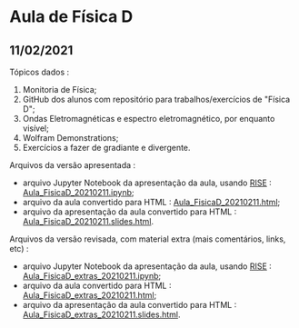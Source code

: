 # Aula de Física D

## 11/02/2021

Tópicos dados :
1. Monitoria de Física;
2. GitHub dos alunos com repositório para trabalhos/exercícios de "Física D";
3. Ondas Eletromagnéticas e espectro eletromagnético, por enquanto visível;
4. Wolfram Demonstrations;
5. Exercícios a fazer de gradiante e divergente.

Arquivos da versão apresentada :

- arquivo Jupyter Notebook da apresentação da aula, usando [RISE](https://rise.readthedocs.io/) : [Aula_FisicaD_20210211.ipynb](Aula_FisicaD_20210211.ipynb);
- arquivo da aula convertido para HTML : [Aula_FisicaD_20210211.html](Aula_FisicaD_20210211.html);
- arquivo da apresentação da aula convertido para HTML : [Aula_FisicaD_20210211.slides.html](Aula_FisicaD_20210211.slides.html).

Arquivos da versão revisada, com material extra (mais comentários, links, etc) :

- arquivo Jupyter Notebook da apresentação da aula, usando [RISE](https://rise.readthedocs.io/) : [Aula_FisicaD_extras_20210211.ipynb](Aula_FisicaD_extras_20210211.ipynb);
- arquivo da aula convertido para HTML : [Aula_FisicaD_extras_20210211.html](Aula_FisicaD_extras_20210211.html);
- arquivo da apresentação da aula convertido para HTML : [Aula_FisicaD_extras_20210211.slides.html](Aula_FisicaD_extras_20210211.slides.html).